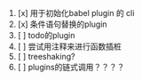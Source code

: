 1. [x] 用于初始化babel plugin 的 cli
2. [x] 条件语句替换的plugin
3. [ ] todo的plugin
4. [ ] 尝试用注释来进行函数插桩
5. [ ] treeshaking?
6. [ ] plugins的链式调用？？？？